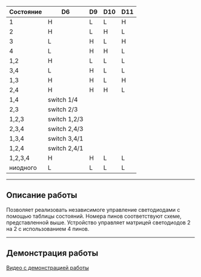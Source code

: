 
| Состояние   | D6 | D9 | D10 | D11 |
|-------------|----|----|-----|-----|
| 1           | H  | L  | L   | H   |
| 2           | H  | L  | H   | L   |
| 3           | L  | H  | L   | H   |
| 4           | L  | H  | H   | L   |
| 1,2         | H  | L  | L   | L   |
| 3,4         | L  | H  | L   | L   |
| 1,3         | H  | H  | L   | H   |
| 2,4         | H  | H  | H   | L   |
| 1,4         | switch 1/4|
| 2,3         | switch 2/3|
| 1,2,3      | switch 1,2/3|
| 2,3,4      | switch 2,4/3|
| 1,3,4      | switch 3,4/1|
| 1,2,4      | switch 2,4/1|
| 1,2,3,4    | H  | H  | L   | L   |
| ниодного    | L  | L  | L   | L   |

---

## Описание работы
Позволяет реализовать независимоге управление светодиодами с помощью таблицы состояний. Номера пинов соответствуют схеме, представленной выше. Устройство управляет матрицей светодиодов 2 на 2 с использованием 4 пинов.

---

## Демонстрация работы

[Видео с демонстрацией работы](https://drive.google.com/file/d/10ZpUx14boni7812d1DKWUhjylD_HymSS/view?usp=drive_link)
